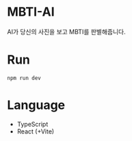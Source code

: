 # MBTI-AI

AI가 당신의 사진을 보고 MBTI를 판별해줍니다.

# Run
`npm run dev`

# Language
- TypeScript
- React (+Vite)